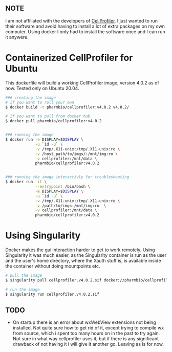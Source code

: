 ## NOTE
I am not affiliated with the developers of [CellProfiler](http://cellprofiler.org/). I just wanted to run their software and avoid having to install a lot of extra packages on my own computer. Using docker I only had to install the software once and I can run it anywere.

# Containerized CellProfiler for Ubuntu

This dockerfile will build a working CellProfiler image, version 4.0.2 as of now. Tested only on Ubuntu 20.04.

```bash
### creating the image
# if you want to roll your own
$ docker build -t pharmbio/cellprofiler:v4.0.2 v4.0.2/

# if you want to pull from docker hub
$ docker pull pharmbio/cellprofiler:v4.0.2


### running the image
$ docker run -e DISPLAY=$DISPLAY \
             -u `id -u` \
             -v /tmp/.X11-unix:/tmp/.X11-unix:ro \
             -v /host_path/to/imgs/:/mnt/img:ro \
             -v cellprofiler:/mnt/data \
             pharmbio/cellprofiler:v4.0.2


### running the image interactivly for troubleshooting
$ docker run -it \
             --entrypoint /bin/bash \
             -e DISPLAY=$DISPLAY \
             -u `id -u` \
             -v /tmp/.X11-unix:/tmp/.X11-unix:ro \
             -v /path/to/imgs:/mnt/img:ro  \
             -v cellprofiler:/mnt/data \
             pharmbio/cellprofiler:v4.0.2
```


# Using Singularity

Docker makes the gui interaction harder to get to work remotely. Using Singularity it was much easier, as the Singularity container is run as the user and the user's home directory, where the Xauth stuff is, is available inside the container without doing mountpoints etc.

```bash
# pull the image
$ singularity pull cellprofiler.v4.0.2.sif docker://pharmbio/cellprofiler:v4.0.2

# run the image
$ singularity run cellprofiler.v4.0.2.sif
```

## TODO
* On startup there is an error about wxWebView extensions not being installed. Not quite sure how to get rid of it, except trying to compile wx from source, which i spent too many hours on in the past to try again. Not sure in what way cellprofiler uses it, but if there is any significant drawback of not having it i will give it another go. Leaving as is for now.


